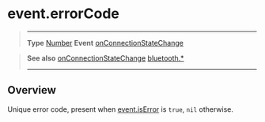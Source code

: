 # event.errorCode

> --------------------- ------------------------------------------------------------------------------------------
> __Type__              [Number](https://docs.coronalabs.com/api/type/Number.html)
> __Event__             [onConnectionStateChange](/plugin/bluetooth/type/Server/event/onConnectionStateChange/index.md)


> __See also__          [onConnectionStateChange](/plugin/bluetooth/type/Server/event/onConnectionStateChange/index.md)
>						[bluetooth.*](/plugin/bluetooth/index.md)
> --------------------- ------------------------------------------------------------------------------------------

## Overview

Unique error code, present when [event.isError](/plugin/bluetooth/type/Server/event/onConnectionStateChange/isError.md) is `true`, `nil` otherwise.